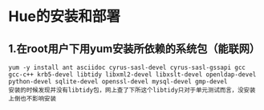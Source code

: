 # Hue的安装和部署
## 1.在root用户下用yum安装所依赖的系统包（能联网）
```
yum -y install ant asciidoc cyrus-sasl-devel cyrus-sasl-gssapi gcc gcc-c++ krb5-devel libtidy libxml2-devel libxslt-devel openldap-devel python-devel sqlite-devel openssl-devel mysql-devel gmp-devel  
安装的时候发现并没有libtidy包，网上查了下所这个libtidy只对于单元测试而言，没安装上倒也不影响安装
```